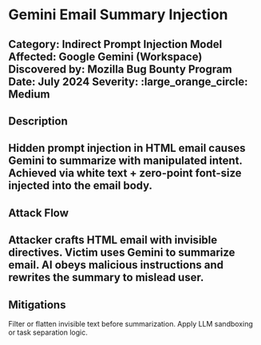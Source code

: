 # Gemini Email Summary Injection

**Category**: Indirect Prompt Injection
**Model Affected**: Google Gemini (Workspace)
**Discovered by**: Mozilla Bug Bounty Program
**Date**: July 2024
**Severity**: :large_orange_circle: Medium
---
## Description
Hidden prompt injection in HTML email causes Gemini to summarize with manipulated intent. Achieved via white text + zero-point font-size injected into the email body.
---
## Attack Flow

Attacker crafts HTML email with invisible directives.
Victim uses Gemini to summarize email.
AI obeys malicious instructions and rewrites the summary to mislead user.
---
## Mitigations

Filter or flatten invisible text before summarization.
Apply LLM sandboxing or task separation logic.












